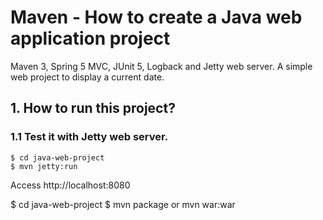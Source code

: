 # Maven - How to create a Java web application project
Maven 3, Spring 5 MVC, JUnit 5, Logback and Jetty web server. A simple web project to display a current date.



## 1. How to run this project?

### 1.1 Test it with Jetty web server.
```
$ cd java-web-project 
$ mvn jetty:run
```
Access http://localhost:8080


$ cd java-web-project 
$ mvn package or mvn war:war
